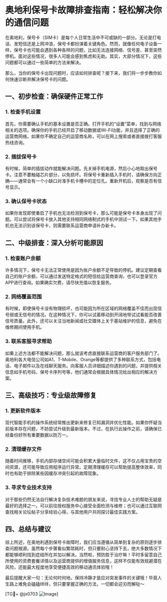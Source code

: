 # 奥地利保号卡故障排查指南：轻松解决你的通信问题

在奥地利，保号卡（SIM卡）是每个人日常生活中不可或缺的一部分。无论是打电话、发短信还是上网冲浪，保号卡都扮演着关键角色。然而，就像任何电子设备一样，保号卡也可能会遇到各种各样的问题，比如无法连接网络、信号差、甚至突然停机。面对这些情况，很多人可能会感到焦虑和无助。其实，大部分情况下，这些问题都可以通过一些简单的方法来解决。

那么，当你的保号卡出现问题时，应该如何排查呢？接下来，我们将一步步教你如何快速诊断并解决保号卡的问题。

## 一、初步检查：确保硬件正常工作

### 1. 检查手机设置
首先，你需要确认手机的基本设置是否正确。打开手机的“设置”菜单，找到与网络相关的选项。确保你的手机已经开启了移动数据或Wi-Fi功能，并且选择了正确的运营商网络。如果你不确定自己的运营商名称，可以在网上搜索或者直接拨打客服热线咨询。

### 2. 插拔保号卡
有时候，简单的插拔动作就能解决问题。先关掉手机电源，然后小心地取出保号卡。注意不要触碰芯片部分，以免损坏。将保号卡重新插入手机时，请确保方向正确——通常会有一个小缺口对准手机卡槽中的定位孔。重新开机后，观察是否有信号显示。

### 3. 确认保号卡状态
如果你发现即使重启了手机也无法检测到保号卡，那么可能是保号卡本身出现了问题。可以尝试将保号卡放入其他支持相同网络制式的手机中测试一下。如果其他手机也无法识别该保号卡，则需要联系运营商申请补办新卡。

## 二、中级排查：深入分析可能原因

### 1. 检查账户余额
许多情况下，保号卡无法正常使用是因为账户余额不足导致的停机。建议定期查看自己的账户余额，可以通过发送特定格式的短信给运营商查询，也可以登录官方APP进行查询。如果确实欠费，请尽快充值以恢复服务。

### 2. 网络覆盖范围
有时候，即使保号卡没有物理损坏，也可能因为所在区域的网络覆盖不佳而出现信号弱或无信号的情况。在这种情况下，你可以试着移动到开阔地带试试看能否改善信号质量。此外，还可以关注当地新闻或社交媒体上关于基站维护的信息，避免在维修期间使用手机。

### 3. 联系客服寻求帮助
如果上述方法都不能解决问题，那么就该考虑直接联系运营商的客户服务部门了。奥地利各大电信公司如A1、T-Mobile、Orange等都提供了多种联系方式，包括电话、电子邮件以及在线聊天服务。向客服人员详细描述你遇到的问题，并提供相关信息如手机号码、保号卡序列号等，他们通常会根据具体情况给出相应的解决方案。

## 三、高级技巧：专业级故障修复

### 1. 更新软件版本
现代智能手机的操作系统经常推出更新来修复已知漏洞并优化性能。如果你怀疑当前版本存在问题，不妨尝试升级到最新版本。不过，在执行此操作之前，请确保已经备份好所有重要数据以防万一。

### 2. 清理缓存文件
随着时间推移，手机内部存储空间可能会积累大量临时文件，这不仅占用宝贵的空间资源，还可能导致应用程序运行异常。定期清理缓存可以帮助提高整体效率，同时也有助于排除某些因缓存冲突引起的故障现象。

### 3. 寻求专业技术支持
对于那些仍然无法自行解决复杂技术难题的朋友来说，寻找专业人士的帮助无疑是最好的选择之一。可以前往授权服务中心接受全面检测与维修；也可以通过互联网查找相关论坛帖子分享经验心得，与其他用户共同探讨最佳实践方案。

## 四、总结与建议

综上所述，在奥地利遇到保号卡故障时，我们应当遵循从简单到复杂的原则逐步排查问题根源。虽然每个步骤看似繁琐耗时，但只要耐心坚持下去，绝大多数情况下都能够顺利找到症结所在并加以解决。当然啦，预防胜于治疗嘛！平时多留意自己所使用的资费套餐详情以及运营商提供的增值服务信息，这样不仅能有效规避潜在风险，还能最大程度地享受便捷高效的移动通讯体验哦！

最后提醒大家一句：无论何时何地，保持冷静才是应对突发事件的关键哦！毕竟人生路上难免会磕磕绊绊，但只要掌握正确的方法，一切都会迎刃而解哒～

[TG💪+ @jx0703 ![Image](https://github.com/user-attachments/assets/dbca1d08-cadb-493c-b0ec-ad6f7a83f270)]